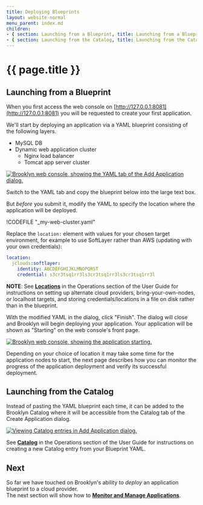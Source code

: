 ```yaml
---
title: Deploying Blueprints
layout: website-normal
menu_parent: index.md
children:
- { section: Launching from a Blueprint, title: Launching from a Blueprint } 
- { section: Launching from the Catalog, title: Launching from the Catalog } 
---
```

# {{ page.title }}


## Launching from a Blueprint

When you first access the web console on [http://127.0.0.1:8081](http://127.0.0.1:8081) you will be requested to create your first application.

We'll start by deploying an application via a YAML blueprint consisting of the following layers.

- MySQL DB
- Dynamic web application cluster
  - Nginx load balancer
  - Tomcat app server cluster

[![Brooklyn web console, showing the YAML tab of the Add Application dialog.](images/add-application-modal-yaml.png)](images/add-application-modal-yaml-large.png)

Switch to the YAML tab and copy the blueprint below into the large text box. 

But *before* you submit it, modify the YAML to specify the location where the application will be deployed.

!CODEFILE "_my-web-cluster.yaml"

Replace the `location:` element with values for your chosen target environment, for example to use SoftLayer rather than AWS (updating with your own credentials): 

```yaml
location:
  jclouds:softlayer:
    identity: ABCDEFGHIJKLMNOPQRST
    credential: s3cr3tsq1rr3ls3cr3tsq1rr3ls3cr3tsq1rr3l
```

**NOTE**: See __[Locations](../../locations/index.md)__ in the Operations section of the User Guide for instructions on setting up alternate cloud providers, bring-your-own-nodes, or localhost targets, and storing credentials/locations in a file on disk rather than in the blueprint.

With the modified YAML in the dialog, click "Finish". The dialog will close and Brooklyn will begin deploying your
application. Your application will be shown as "Starting" on the web console's front page.

[![Brooklyn web console, showing the application starting.](images/home-app-starting.png)](images/home-app-starting-large.png)

Depending on your choice of location it may take some time for the application nodes to start, the next page describes how you can monitor the progress of the application deployment and verify its successful deployment.

## Launching from the Catalog

Instead of pasting the YAML blueprint each time, it can be added to the Brooklyn Catalog where it will be accessible from the Catalog tab of the Create Application dialog.

[![Viewing Catalog entries in Add Application dialog.](images/add-application-catalog-web-cluster-with-db.png)](images/add-application-catalog-web-cluster-with-db-large.png)

<!-- TODO: more detail for adding to catalog? but wait for persistence to be the default, 
     rather than extensively document default.catalog.bom.
     also need to include instructions on stopping (currently in help, including stopping apps) -->

See __[Catalog](../catalog/)__ in the Operations section of the User Guide for instructions on creating a new Catalog entry from your Blueprint YAML.


## Next 

So far we have touched on Brooklyn's ability to *deploy* an application blueprint to a cloud provider.  
The next section will show how to **[Monitor and Manage Applications](managing.md)**.
